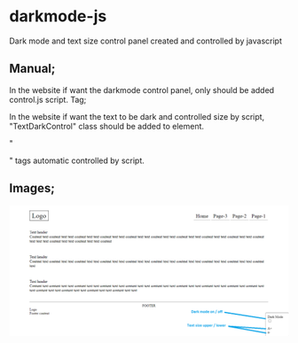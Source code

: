 # darkmode-js
Dark mode and text size control panel created and controlled by javascript

## Manual;
In the website if want the darkmode control panel, only should be added control.js script. Tag;
> <script type="text/javascript" src="control.js"></script>

In the website if want the text to be dark and controlled size by script, "TextDarkControl" class should be added to element.

"<p>" tags automatic controlled by script.

## Images;

![Guide image](https://github.com/emirhanyener/darkmode-js/blob/main/Images/Guide1.png)
